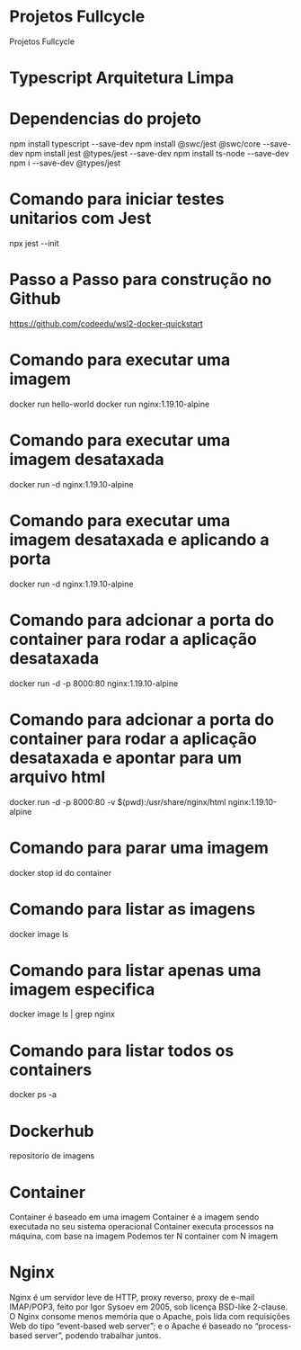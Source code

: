 # Projetos Fullcycle
Projetos Fullcycle

# Typescript Arquitetura Limpa

# Dependencias do projeto
npm install typescript --save-dev
npm install @swc/jest @swc/core --save-dev
npm install jest @types/jest --save-dev
npm install ts-node --save-dev
npm i --save-dev @types/jest

# Comando para iniciar testes unitarios com Jest
npx jest --init

# Passo a Passo para construção no Github
https://github.com/codeedu/wsl2-docker-quickstart

# Comando para executar uma imagem
docker run hello-world
docker run nginx:1.19.10-alpine

# Comando para executar uma imagem desataxada
docker run -d nginx:1.19.10-alpine

# Comando para executar uma imagem desataxada e aplicando a porta
docker run -d nginx:1.19.10-alpine

# Comando para adcionar a porta do container para rodar a aplicação desataxada
docker run -d -p 8000:80 nginx:1.19.10-alpine

# Comando para adcionar a porta do container para rodar a aplicação desataxada e apontar para um arquivo html
docker run -d -p 8000:80 -v $(pwd):/usr/share/nginx/html nginx:1.19.10-alpine

# Comando para parar uma imagem
docker stop id do container

# Comando para listar as imagens
docker image ls

# Comando para listar apenas uma imagem especifica
docker image ls | grep nginx

# Comando para listar todos os containers
docker ps -a

# Dockerhub
repositorio de imagens

# Container
Container é baseado em uma imagem
Container é a imagem sendo executada no seu sistema operacional
Container executa processos na máquina, com base na imagem
Podemos ter N container com N imagem

# Nginx
Nginx é um servidor leve de HTTP, proxy reverso, proxy de e-mail IMAP/POP3, feito por Igor Sysoev em 2005, sob licença BSD-like 2-clause. O Nginx consome menos memória que o Apache, pois lida com requisições Web do tipo “event-based web server”; e o Apache é baseado no “process-based server”, podendo trabalhar juntos.
